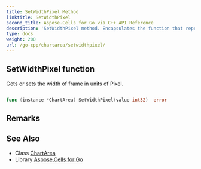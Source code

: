 ```yaml
---
title: SetWidthPixel Method 
linktitle: SetWidthPixel
second_title: Aspose.Cells for Go via C++ API Reference
description: 'SetWidthPixel method. Encapsulates the function that represents setwidthpixel in Go.'
type: docs
weight: 200
url: /go-cpp/chartarea/setwidthpixel/
---
```


## SetWidthPixel function

Gets or sets the width of frame in units of Pixel.

```go

func (instance *ChartArea) SetWidthPixel(value int32)  error

```

## Remarks


## See Also

* Class [ChartArea](../)
* Library [Aspose.Cells for Go](../../)
